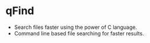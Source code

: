 # qFind  
  
  
- Search files faster using the power of C language.
- Command line based file searching for faster results.
